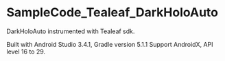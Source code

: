 # SampleCode_Tealeaf_DarkHoloAuto
DarkHoloAuto instrumented with Tealeaf sdk.

Built with Android Studio 3.4.1, Gradle version 5.1.1 Support AndroidX, API level 16 to 29.

